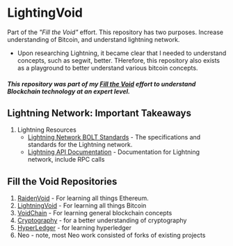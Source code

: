 # LightingVoid
Part of the *"Fill the Void"* effort. This repository has two purposes. Increase understanding of Bitcoin, and understand lightning network.

- Upon researching Lightning, it became clear that I needed to understand concepts, such as segwit, better.  THerefore, this repository also exists as a playground to better understand various bitcoin concepts.

##### This repository was part of my [Fill the Void](https://github.com/cybervoid/LightningVoid#fill-the-void-repositories) effort to understand Blockchain technology at an expert level.

## Lightning Network: Important Takeaways</h3>
1. Lightning Resources</h3>
    - [Lightning Network BOLT Standards](https://github.com/lightningnetwork/lightning-rfc/blob/master/00-introduction.md) - The specifications and standards for the Lightning network.
    - [Lightning API Documentation](http://api.lightning.community/) - Documentation for Lightning network, include RPC calls


## Fill the Void Repositories
1. [RaidenVoid](https://github.com/cybervoid/RaidenVoid) - For learning all things Ethereum.
2. [LightningVoid](https://github.com/cybervoid/LightningVoid) - For learning all things Bitcoin
3. [VoidChain](https://github.com/cybervoid/VoidChain) - For learning general blockchain concepts
4. [Cryptography](https://github.com/cybervoid/Cryptography) - for a better understanding of cryptography
5. [HyperLedger](https://github.com/cybervoid/HyperledgerRepository) - for learning hyperledger
6. Neo - note, most Neo work consisted of forks of existing projects
